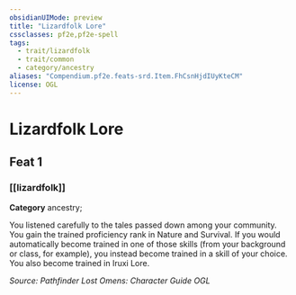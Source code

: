 ```yaml
---
obsidianUIMode: preview
title: "Lizardfolk Lore"
cssclasses: pf2e,pf2e-spell
tags:
  - trait/lizardfolk
  - trait/common
  - category/ancestry
aliases: "Compendium.pf2e.feats-srd.Item.FhCsnHjdIUyKteCM"
license: OGL
---
```

# Lizardfolk Lore
## Feat 1
### [[lizardfolk]]

**Category** ancestry; 




You listened carefully to the tales passed down among your community. You gain the trained proficiency rank in Nature and Survival. If you would automatically become trained in one of those skills (from your background or class, for example), you instead become trained in a skill of your choice. You also become trained in Iruxi Lore.

*Source: Pathfinder Lost Omens: Character Guide*
*OGL*